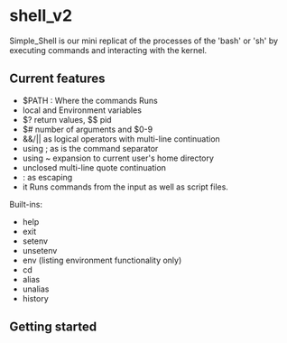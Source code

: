 # shell_v2

Simple_Shell is our mini replicat of  the processes of the 'bash' or 'sh'  by executing commands and interacting with the kernel.



## Current features

* $PATH :  Where the commands Runs
* local and Environment variables
* $? return values, $$ pid
* $# number of arguments and $0-9 
* &&/|| as logical operators with multi-line continuation
* using ; as is the command separator
* using ~ expansion to current user's home directory
* unclosed multi-line quote continuation
* \: as escaping
* it Runs commands from the input as well as script files. 

Built-ins:
* help
* exit 
* setenv
* unsetenv
* env (listing environment functionality only)
* cd
* alias
* unalias
* history

## Getting started